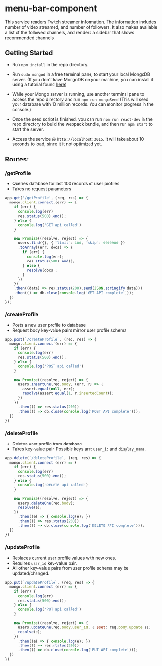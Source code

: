 # menu-bar-component
This service renders Twitch streamer information. The information includes number of video streamed, and number of followers. It also makes available a list of the followed channels, and renders a sidebar that shows recommended channels.

## Getting Started

- Run `npm install` in the repo directory.

- Run `sudo mongod` in a free terminal pane, to start your local MongoDB server.
  (If you don't have MongoDB on your machine, you can install it using a tutorial found [here](https://docs.mongodb.com/manual/installation/#tutorials))

- While your Mongo server is running, use another terminal pane to access the repo directory and run `npm run mongoSeed`
  (This will seed your database with 10 million records. You can monitor progress in the console.)

- Once the seed script is finished, you can run `npm run react-dev` in the repo directory to build the webpack bundle, and then run `npm start` to start the server.

- Access the service @ `http://localhost:3015`. It will take about 10 seconds to load, since it it not optimized yet.


## Routes:

### /getProfile

- Queries database for last 100 records of user profiles
- Takes no request parameters

```javascript
app.get('/getProfile', (req, res) => {
  mongo.client.connect((err) => {
    if (err) {
      console.log(err);
      res.status(500).end();
    } else {
      console.log('GET api called')
    }

    new Promise((resolve, reject) => {
      users.find({}, { "limit": 100, "skip": 9999900 })
      .toArray((err, docs) => {
        if (err) {
          console.log(err);
          res.status(500).end();
        } else {
          resolve(docs);
        }
      })
    })
    .then((data) => res.status(200).send(JSON.stringify(data)))
    .then(() => db.close(console.log('GET API complete')));
  })
});
```

### /createProfile

- Posts a new user profile to database
- Request body key-value pairs mirror user profile schema

```javascript
app.post(`/createProfile`, (req, res) => {
  mongo.client.connect((err) => {
    if (err) {
      console.log(err);
      res.status(500).end();
    } else {
      console.log('POST api called')
    }

    new Promise((resolve, reject) => {
      users.insertOne(req.body, (err, r) => {
        assert.equal(null, err);
        resolve(assert.equal(1, r.insertedCount));
      })
    })
      .then(() => res.status(200))
      .then(() => db.close(console.log('POST API complete')));
  })
})
```

### /deleteProfile

- Deletes user profile from database
- Takes key-value pair. Possible keys are: `user_id` and `display_name`.

```javascript
app.delete(`/deleteProfile`, (req, res) => {
  mongo.client.connect((err) => {
    if (err) {
      console.log(err);
      res.status(500).end();
    } else {
      console.log('DELETE api called')
    }

    new Promise((resolve, reject) => {
      users.deleteOne(req.body);
      resolve(e);
    })
      .then((e) => { console.log(e); })
      .then(() => res.status(200))
      .then(() => db.close(console.log('DELETE API complete')));
  })
})
```

### /updateProfile

- Replaces current user profile values with new ones.
- Requires `user_id` key-value pair.
- All other key-value pairs from user profile schema may be updated/changed.

```javascript
app.put(`/updateProfile`, (req, res) => {
  mongo.client.connect((err) => {
    if (err) {
      console.log(err);
      res.status(500).end();
    } else {
      console.log('PUT api called')
    }

    new Promise((resolve, reject) => {
      users.updateOne(req.body.user_id, { $set: req.body.update });
      resolve(e);
    })
      .then((e) => { console.log(e); })
      .then(() => res.status(200))
      .then(() => db.close(console.log('PUT API complete')));
  })
})
```

